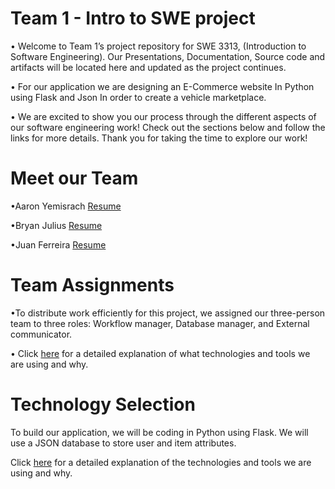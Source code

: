 # Team 1 - Intro to SWE project

• Welcome to Team 1’s project repository for SWE 3313, (Introduction to Software Engineering). Our Presentations, Documentation, Source code and artifacts will be located here and updated as the project continues.


• For our application we are designing an E-Commerce website In Python using Flask and Json In order to create a vehicle marketplace. 

• We are excited to show you our process through the different aspects of our software engineering work! Check out the sections below and follow the links for more details. Thank you for taking the time to explore our work!

# Meet our Team

•Aaron Yemisrach   [Resume](https://shorturl.at/dbckp)

•Bryan Julius      [Resume](https://shorturl.at/CXHMR)

•Juan Ferreira     [Resume](https://shorturl.at/ji5R3)

# Team Assignments 
•To distribute work efficiently for this project, we assigned our three-person team to three roles: Workflow manager, Database manager, and External communicator.

• Click [here](https://github.com/NanoFerreira/SWE_MainProject_Team1/blob/d5635336cd4661c302d99a60f88648b5fedeb519/TeamAssignments.md) for a detailed explanation of what technologies and tools we are using and why.

# Technology Selection
To build our application, we will be coding in Python using Flask. We will use a JSON database to store user and item attributes.

Click [here](https://github.com/NanoFerreira/SWE_MainProject_Team1/blob/3cf103146e269ee0e5bcfa5ddd8ecedd6b80e225/Technology_Description.md) for a detailed explanation of the technologies and tools we are using and why.

